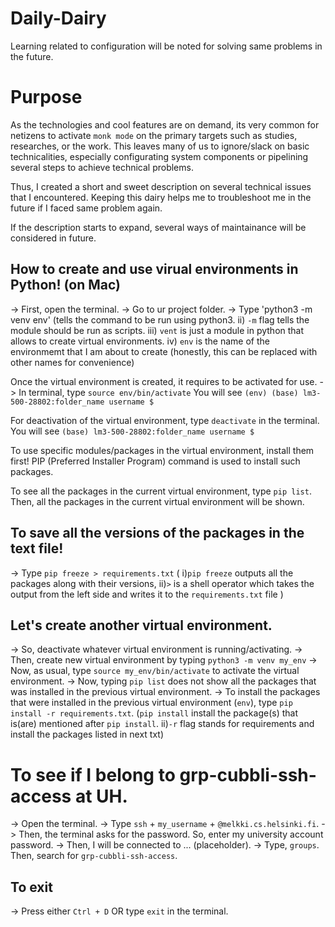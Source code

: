 # Daily-Dairy
Learning related to configuration will be noted for solving same problems in the future.

# Purpose
As the technologies and cool features are on demand, its very common for netizens to activate `monk mode` on the primary targets such as studies, researches, or the work. This leaves many of us to ignore/slack on basic technicalities, especially configurating system components or pipelining several steps to achieve technical problems. 

Thus, I created a short and sweet description on several technical issues that I encountered. Keeping this dairy helps me to troubleshoot me in the future if I faced same problem again. 

If the description starts to expand, several ways of maintainance will be considered in future. 

## How to create and use virual environments in Python! (on Mac)
-> First, open the terminal.
-> Go to ur project folder.
-> Type 'python3 -m venv env' (tells the command to be run using python3. ii) `-m` flag tells the module should be run as scripts. iii) `vent` is just a module in python that allows to create virtual environments. iv) `env` is the name of the environmemt that I am about to create (honestly, this can be replaced with other names for convenience)

Once the virtual environment is created, it requires to be activated for use.
-> In terminal, type `source env/bin/activate`
You will see `(env) (base) lm3-500-28802:folder_name username $`

For deactivation of the virtual environment, type `deactivate` in the terminal. 
You will see `(base) lm3-500-28802:folder_name username $`

To use specific modules/packages in the virtual environment, install them first!
PIP (Preferred Installer Program) command is used to install such packages.

To see all the packages in the current virtual environment, type `pip list`. Then, all the packages in the current virtual environment will be shown.

## To save all the versions of the packages in the text file!
-> Type `pip freeze > requirements.txt` ( i)`pip freeze` outputs all the packages along with their versions, ii)`>` is a shell operator which takes the output from the left side and writes it to the `requirements.txt` file )

## Let's create another virtual environment.
-> So, deactivate whatever virtual environment is running/activating. 
-> Then, create new virtual environment by typing `python3 -m venv my_env`
-> Now, as usual, type `source my_env/bin/activate` to activate the virtual environment.
-> Now, typing `pip list` does not show all the packages that was installed in the previous virtual environment. 
-> To install the packages that were installed in the previous virtual environment (`env`), type `pip install -r requirements.txt`. (`pip install` install the package(s) that is(are) mentioned after `pip install`. ii)`-r` flag stands for requirements and install the packages listed in next txt)


# To see if I belong to grp-cubbli-ssh-access at UH.
-> Open the terminal.
-> Type `ssh` + `my_username` + `@melkki.cs.helsinki.fi`. 
-> Then, the terminal asks for the password. So, enter my university account password.
-> Then, I will be connected to ... (placeholder). 
-> Type, `groups`. Then, search for `grp-cubbli-ssh-access`.

## To exit
-> Press either `Ctrl + D` OR type `exit` in the terminal.


